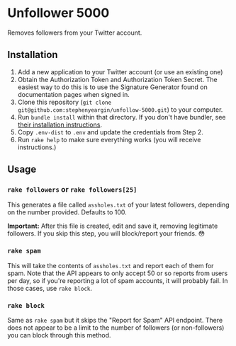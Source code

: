 # Unfollower 5000

Removes followers from your Twitter account.

## Installation

1. Add a new application to your Twitter account (or use an existing one)
2. Obtain the Authorization Token and Authorization Token Secret. The easiest way to do this is to use the Signature Generator found on documentation pages when signed in.
3. Clone this repository (`git clone git@github.com:stephenyeargin/unfollow-5000.git`) to your computer.
4. Run `bundle install` within that directory. If you don't have bundler, see [their installation instructions](http://bundler.io/#getting-started).
5. Copy `.env-dist` to `.env` and update the credentials from Step 2.
6. Run `rake help` to make sure everything works (you will receive instructions.)

## Usage

### `rake followers` or `rake followers[25]`

This generates a file called `assholes.txt` of your latest followers, depending on the number provided. Defaults to 100.

**Important:** After this file is created, edit and save it, removing legitimate followers. If you skip this step, you will block/report your friends. :flushed:

### `rake spam`

This will take the contents of `assholes.txt` and report each of them for spam. Note that the API appears to only accept 50 or so reports from users per day, so if you're reporting a lot of spam accounts, it will probably fail. In those cases, use `rake block`.

### `rake block`

Same as `rake spam` but it skips the "Report for Spam" API endpoint. There does not appear to be a limit to the number of followers (or non-followers) you can block through this method.
